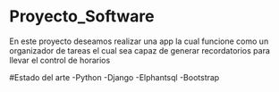 # Proyecto_Software
En este proyecto deseamos realizar una app la cual funcione como 
un organizador de tareas el cual sea capaz de generar recordatorios 
para llevar el control de horarios 

#Estado del arte
-Python
-Django
-Elphantsql
-Bootstrap
